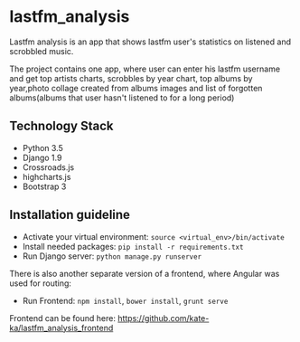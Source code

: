# lastfm_analysis

Lastfm analysis is an app that shows lastfm user's statistics on listened and scrobbled music. 

The project contains one app, where user can enter his lastfm username and get top artists charts, scrobbles by year chart,
top albums by year,photo collage created from albums images and list of forgotten albums(albums that user hasn't listened to for a long period)


## Technology Stack

- Python 3.5
- Django 1.9
- Crossroads.js
- highcharts.js
- Bootstrap 3

## Installation guideline

 - Activate your virtual environment: `source <virtual_env>/bin/activate`
 - Install needed packages: `pip install -r requirements.txt`
 - Run Django server: `python manage.py runserver`
 
 There is also another separate version of a frontend, where Angular was used for routing:
 - Run Frontend: `npm install`, `bower install`, `grunt serve`

Frontend can be found here: https://github.com/kate-ka/lastfm_analysis_frontend
